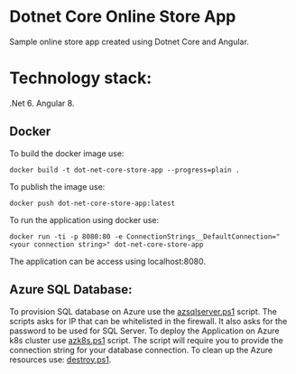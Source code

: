﻿# Dotnet Core Online Store App
Sample online store app created using Dotnet Core and Angular.

# Technology stack:
.Net 6.
Angular 8.

## Docker
To build the docker image use:
```
docker build -t dot-net-core-store-app --progress=plain . 
```
To publish the image use:
```
docker push dot-net-core-store-app:latest
```
To run the application using docker use: 
```
docker run -ti -p 8080:80 -e ConnectionStrings__DefaultConnection="<your connection string>" dot-net-core-store-app
```
The application can be access using localhost:8080.

## Azure SQL Database:
To provision SQL database on Azure use the [azsqlserver.ps1](scripts/azsqlserver.ps1) script. The scripts asks for IP that can be whitelisted in the firewall. It also asks for the password to be used for SQL Server.
To deploy the Application on Azure k8s cluster use [azk8s.ps1](scripts/azk8s.ps1) script. The script will require you to provide the connection string for your database connection.
To clean up the Azure resources use: [destroy.ps1](scripts/destroy.ps1).

	